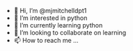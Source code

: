 - 👋 Hi, I’m @mjmitchelldpt1
- 👀 I’m interested in python
- 🌱 I’m currently learning python
- 💞️ I’m looking to collaborate on learning
- 📫 How to reach me ...

<!---
mjmitchelldpt1/mjmitchelldpt1 is a ✨ special ✨ repository because its `README.md` (this file) appears on your GitHub profile.
You can click the Preview link to take a look at your changes.
--->
